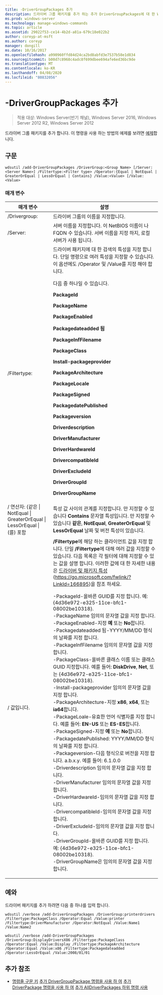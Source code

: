 ```yaml
---
title: -DriverGroupPackages 추가
description: 드라이버 그룹 패키지를 추가 하는 추가 DriverGroupPackages에 대 한 Windows 명령 항목입니다.
ms.prod: windows-server
ms.technology: manage-windows-commands
ms.topic: article
ms.assetid: 29022f53-ce14-4b2d-a81a-679c18e022b2
author: coreyp-at-msft
ms.author: coreyp
manager: dongill
ms.date: 10/16/2017
ms.openlocfilehash: a990960ffd84d24ca2bd8abfd3e7537b58e1d834
ms.sourcegitcommit: b00d7c8968c4adc8f699dbee694afe6ed36bc9de
ms.translationtype: MT
ms.contentlocale: ko-KR
ms.lasthandoff: 04/08/2020
ms.locfileid: "80832056"
---
```

# <a name="add-drivergrouppackages"></a>-DriverGroupPackages 추가

>적용 대상: Windows Server(반기 채널), Windows Server 2016, Windows Server 2012 R2, Windows Server 2012

드라이버 그룹 패키지를 추가 합니다. 이 명령을 사용 하는 방법의 예제를 보려면 [예제](#BKMK_examples)합니다.

## <a name="syntax"></a>구문
```
wdsutil /add-DriverGroupPackages /DriverGroup:<Group Name> [/Server:<Server Name>] /Filtertype:<Filter type> /Operator:{Equal | NotEqual | GreaterOrEqual | LessOrEqual | Contains} /Value:<Value> [/Value:<Value>
```
### <a name="parameters"></a>매개 변수

|                                         매개 변수                                          |                                                                                                                                                                                                                                                                                                                                                                                                                                                                                                                                                                                                                                                                                                                                                                                                                                                                                                      설명                                                                                                                                                                                                                                                                                                                                                                                                                                                                                                                                                                                                                                                                                                                                                                                                                                                                                                      |
|--------------------------------------------------------------------------------------------|-----------------------------------------------------------------------------------------------------------------------------------------------------------------------------------------------------------------------------------------------------------------------------------------------------------------------------------------------------------------------------------------------------------------------------------------------------------------------------------------------------------------------------------------------------------------------------------------------------------------------------------------------------------------------------------------------------------------------------------------------------------------------------------------------------------------------------------------------------------------------------------------------------------------------------------------------------------------------------------------------------------------------------------------------------------------------------------------------------------------------------------------------------------------------------------------------------------------------------------------------------------------------------------------------------------------------------------------------------------------------------------------------------------------------------------------------------------------------------------------------------------------------------------------------------------------------------------------------------------------------------------------------------------------------------------------------------------------------------------------------------------------------------------------------------------------------|
|                                 /Drivergroup:<Group Name>                                  |                                                                                                                                                                                                                                                                                                                                                                                                                                                                                                                                                                                                                                                                                                                                                                                                                                                                                        드라이버 그룹의 이름을 지정합니다.                                                                                                                                                                                                                                                                                                                                                                                                                                                                                                                                                                                                                                                                                                                                                                                                                                                                                        |
|                                   /Server:<Server name>                                    |                                                                                                                                                                                                                                                                                                                                                                                                                                                                                                                                                                                                                                                                                                                                                                                                                                         서버 이름을 지정합니다. 이 NetBIOS 이름이 나 FQDN 수 있습니다. 서버 이름을 지정 하지, 로컬 서버가 사용 됩니다.                                                                                                                                                                                                                                                                                                                                                                                                                                                                                                                                                                                                                                                                                                                                                                                                                                         |
|                                 /Filtertype:<Filter type>                                  |                                                                                                                                                                                                                                                                                                                                                                                                                                                                                드라이버 패키지에 대 한 검색의 특성을 지정 합니다. 단일 명령으로 여러 특성을 지정할 수 있습니다. 이 옵션에도 /Operator 및 /Value를 지정 해야 합니다.<p><Filter type> 다음 중 하나일 수 있습니다.<p>**PackageId**<p>**PackageName**<p>**PackageEnabled**<p>**Packagedateadded 됨**<p>**PackageInfFilename**<p>**PackageClass**<p>**Install-packageprovider**<p>**PackageArchitecture**<p>**PackageLocale**<p>**PackageSigned**<p>**PackagedatePublished**<p>**Packageversion**<p>**Driverdescription**<p>**DriverManufacturer**<p>**DriverHardwareId**<p>**DrivercompatibleId**<p>**DriverExcludeId**<p>**DriverGroupId**<p>**DriverGroupName**                                                                                                                                                                                                                                                                                                                                                                                                                                                                                 |
| / 연산자: {같은 &#124; NotEqual &#124; GreaterOrEqual &#124; LessOrEqual &#124; (를) 포함 |                                                                                                                                                                                                                                                                                                                                                                                                                                                                                                                                                                                                                                                                                                                                                                                   특성 값 사이의 관계를 지정합니다. 만 지정할 수 있습니다 **Contains** 문자열 특성입니다. 만 지정할 수 있습니다 **같은**, **NotEqual**, **GreaterOrEqual** 및 **LessOrEqual** 날짜 및 버전 특성이 있습니다.                                                                                                                                                                                                                                                                                                                                                                                                                                                                                                                                                                                                                                                                                                                                                                                   |
|                                       / 값입니다.<Value>                                       | **/Filtertype**에 해당 하는 클라이언트 값을 지정 합니다. 단일 **/Filtertype**에 대해 여러 값을 지정할 수 있습니다. 다음 목록은 각 필터에 대해 지정할 수 있는 값을 설명 합니다. 이러한 값에 대 한 자세한 내용은 [드라이버 및 패키지 특성](https://go.microsoft.com/fwlink/?LinkId=166895) (<https://go.microsoft.com/fwlink/?LinkId=166895>)을 참조 하세요.<p>-PackageId-올바른 GUID를 지정 합니다. 예: {4d36e972-e325-11ce-bfc1-08002be10318}.<br />-PackageName 임의의 문자열 값을 지정 합니다.<br />-PackageEnabled-지정 **예** 또는 **No**합니다.<br />-Packagedateadded 됨-YYYY/MM/DD 형식의 날짜를 지정 합니다.<br />-PackageInfFilename 임의의 문자열 값을 지정 합니다.<br />-PackageClass-올바른 클래스 이름 또는 클래스 GUID 지정합니다. 예를 들어: **DiskDrive**, **Net**, 또는 {4d36e972-e325-11ce-bfc1-08002be10318}.<br />-Install-packageprovider 임의의 문자열 값을 지정 합니다.<br />-PackageArchitecture-지정 **x86**, **x64**, 또는 **ia64**합니다.<br />-PackageLoale-유효한 언어 식별자를 지정 합니다. 예를 들어: **EN-US** 또는 **ES-ES**합니다.<br />-PackageSigned-지정 **예** 또는 **No**합니다.<br />-PackagedatePublished: YYYY/MM/DD 형식의 날짜를 지정 합니다.<br />-Packageversion-다음 형식으로 버전을 지정 합니다. a.b.x.y. 예를 들어: 6.1.0.0<br />-Driverdescription 임의의 문자열 값을 지정 합니다.<br />-DriverManufacturer 임의의 문자열 값을 지정 합니다.<br />-DriverHardwareId-임의의 문자열 값을 지정 합니다.<br />-DrivercompatibleId-임의의 문자열 값을 지정 합니다.<br />-DriverExcludeId-임의의 문자열 값을 지정 합니다.<br />-DriverGroupId-올바른 GUID를 지정 합니다. 예: {4d36e972-e325-11ce-bfc1-08002be10318}.<br />-DriverGroupName은 임의의 문자열 값을 지정 합니다. |

## <a name="examples"></a><a name=BKMK_examples></a>예와
드라이버 패키지를 추가 하려면 다음 중 하나를 입력 합니다.
```
wdsutil /verbose /add-DriverGroupPackages /DriverGroup:printerdrivers /Filtertype:PackageClass /Operator:Equal /Value:printer /Filtertype:DriverManufacturer /Operator:NotEqual /Value:Name1 /Value:Name2
```
```
wdsutil /verbose /add-DriverGroupPackages /DriverGroup:DisplayDriversX86 /Filtertype:PackageClass /Operator:Equal /Value:Display /Filtertype:PackageArchitecture /Operator:Equal /Value:x86 /Filtertype:Packagedateadded /Operator:LessOrEqual /Value:2008/01/01
```
## <a name="additional-references"></a>추가 참조
- [명령줄 구문 키](command-line-syntax-key.md)
[추가 DriverGroupPackage 명령을 사용 하 여](using-the-add-drivergrouppackage-command.md)
[추가 DriverPackage 명령을 사용 하 여](using-the-add-driverpackage-command.md)
[추가 AllDriverPackages 하위 명령 사용](using-the-add-alldriverpackages-subcommand.md)
